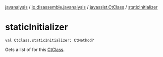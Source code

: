 [javanalysis](../../index.md) / [io.disassemble.javanalysis](../index.md) / [javassist.CtClass](index.md) / [staticInitializer](./static-initializer.md)

# staticInitializer

`val CtClass.staticInitializer: CtMethod?`

Gets a list of  for this [CtClass](#).

